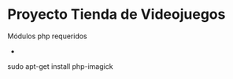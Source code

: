 # Proyecto Tienda de Videojuegos
Módulos php requeridos
- ```bash
sudo apt-get install php-imagick
```